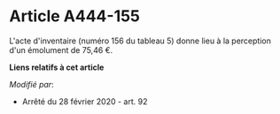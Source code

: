 # Article A444-155

L'acte d'inventaire (numéro 156 du tableau 5) donne lieu à la perception d'un émolument de 75,46 €.

**Liens relatifs à cet article**

_Modifié par_:

  - Arrêté du 28 février 2020 - art. 92
